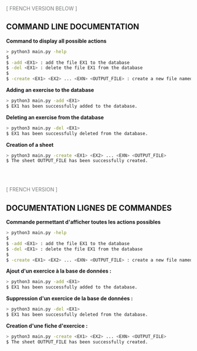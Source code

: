 <span style="color:#7B7D7D;">[ FRENCH VERSION BELOW ]

## COMMAND LINE DOCUMENTATION

**Command to display all possible actions**

```bash
> python3 main.py -help
$
$ -add <EX1> : add the file EX1 to the database
$ -del <EX1> : delete the file EX1 from the database
$
$ -create <EX1> <EX2> ... <EXN> <OUTPUT_FILE> : create a new file named OUTPUT_FILE with EX1 and EX2, until EXN

```

**Adding an exercise to the database**

```bash
> python3 main.py -add <EX1> 
$ EX1 has been successfully added to the database.
```

**Deleting an exercise from the database**

```bash
> python3 main.py -del <EX1>
$ EX1 has been successfully deleted from the database.
```

**Creation of a sheet**

```bash
> python3 main.py -create <EX1> <EX2> ... <EXN> <OUTPUT_FILE>
$ The sheet OUTPUT_FILE has been successfully created.
```

<br>
<br>


<span style="color:#7B7D7D;">[ FRENCH VERSION ]

## DOCUMENTATION LIGNES DE COMMANDES

**Commande permettant d'afficher toutes les actions possibles**

```bash
> python3 main.py -help
$
$ -add <EX1> : add the file EX1 to the database
$ -del <EX1> : delete the file EX1 from the database
$
$ -create <EX1> <EX2> ... <EXN> <OUTPUT_FILE> : create a new file named OUTPUT_FILE with EX1 and EX2, until EXN

```

**Ajout d'un exercice à la base de données :**

```bash
> python3 main.py -add <EX1> 
$ EX1 has been successfully added to the database.
```

**Suppression d'un exercice de la base de données :**

```bash
> python3 main.py -del <EX1>
$ EX1 has been successfully deleted from the database.
```

**Creation d'une fiche d'exercice :**

```bash
> python3 main.py -create <EX1> <EX2> ... <EXN> <OUTPUT_FILE>
$ The sheet OUTPUT_FILE has been successfully created.
```
